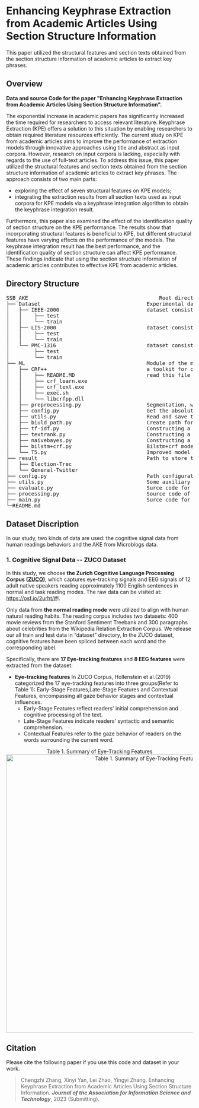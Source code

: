 # Enhancing Keyphrase Extraction from Academic Articles Using Section Structure Information 
This paper utilized the structural features and section texts obtained from the section structure information of academic articles to extract key phrases.

## Overview
<b>Data and source Code for the paper "Enhancing Keyphrase Extraction from Academic Articles Using Section Structure Information".</b>

The exponential increase in academic papers has significantly increased the time required for researchers to access relevant literature. Keyphrase Extraction (KPE) offers a solution to this situation by enabling researchers to obtain required literature resources efficiently. The current study on KPE from academic articles aims to improve the performance of extraction models through innovative approaches using title and abstract as input corpora. However, research on input corpora is lacking, especially with regards to the use of full-text articles. To address this issue, this paper utilized the structural features and section texts obtained from the section structure information of academic articles to extract key phrases. The approach consists of two main parts:

  - exploring the effect of seven structural features on KPE models; 
  - integrating the extraction results from all section texts used as input corpora for KPE models via a keyphrase integration algorithm to obtain the keyphrase integration result.

Furthermore, this paper also examined the effect of the identification quality of section structure on the KPE performance. The results show that incorporating structural features is beneficial to KPE, but different structural features have varying effects on the performance of the models. The keyphrase integration result has the best performance, and the identification quality of section structure can affect KPE performance. These findings indicate that using the section structure information of academic articles contributes to effective KPE from academic articles.

## Directory Structure
<pre>SSB_AKE                                          Root directory
├── Dataset                                  Experimental datasets
│   ├── IEEE-2000                            dataset consists of 1316 articles from Pub-Med
│   │    ├── test
│   │    └── train
│   ├── LIS-2000                             dataset consists of 2000 articles from Library and information science domain
│   │    ├── test           
│   │    └── train
│   └── PMC-1316                             dataset consists of 2000 articles from Computer science domain
│        ├── test           
│        └── train
├── ML                                       Module of the machine learning models
│   ├── CRF++                                a toolkit for conditional random fields (CRFs)
│   │    ├── README.MD                       read this file to get into CRF++
│   │    ├── crf_learn.exe
│   │    ├── crf_text.exe
│   │    ├── exec.sh
│   │    └── libcrfpp.dll
│   ├── preprocessing.py                     Segmentation, word tagging, deactivation, etc
│   ├── config.py                            Get the absolute path under the current working directory
│   ├── utils.py                             Read and save the data, merge phrases into a list
│   ├── biuld_path.py                        Create path for reasing, saving datas
│   ├── tf-idf.py                            Constructing a TF-IDF based KPE model
│   ├── textrank.py                          Constructing a Textrank based KPE model
│   ├── naivebayes.py                        Constructing a naive bayes based KPE model
│   ├── bilstm+crf.py                        Bilstm+crf model
│   └── T5.py                                Improved model based on T5 model 
├── result                                   Path to store the results
│   ├── Election-Trec
│   └── General-Twitter
├── config.py                                Path configuration file
├── utils.py                                 Some auxiliary functions
├── evaluate.py                              Surce code for result evaluation
├── processing.py                            Source code of preprocessing function
├── main.py                                  Surce code for main function
└─README.md
</pre>

## Dataset Discription
In our study, two kinds of data are used: the cognitive signal data from human readings behaviors and the AKE from Microblogs data.
### 1. Cognitive Signal Data -- ZUCO Dataset
In this study, we choose <b>the Zurich Cognitive Language Processing Corpus ([ZUCO](https://www.nature.com/articles/sdata2018291))</b>, which captures eye-tracking signals and EEG signals of 12 adult native speakers reading approximately 1100 English sentences in normal and task reading modes. The raw data can be visited at: https://osf.io/2urht/#!. 

Only data from <b>the normal reading mode</b> were utilized to align with human natural reading habits. The reading corpus includes two datasets: 400 movie reviews from the Stanford Sentiment Treebank and 300 paragraphs about celebrities from the Wikipedia Relation Extraction Corpus. We release our all train and test data in “dataset” directory, In the ZUCO dataset, cognitive features have been spliced between each word and the corresponding label. 

Specifically, there are <b>17 Eye-tracking features</b> and <b>8 EEG features</b> were extracted from the dataset:

- <b>Eye-tracking features</b>
  In ZUCO Corpus, Hollenstein et al.(2019) categorized the 17 eye-tracking features into three groups(Refer to Table 1): Early-Stage Features,Late-Stage Features and Contextual Features, encompassing all gaze behavior stages and contextual influences.
    - Early-Stage Features reflect readers' initial comprehension and cognitive processing of the text.
    - Late-Stage Features indicate readers' syntactic and semantic comprehension.
    - Contextual Features refer to the gaze behavior of readers on the words surrounding the current word.


<div align=center>
Table 1. Summary of Eye-Tracking Features
<img src="https://yan-xinyi.github.io/figures/ET_features.png" width="750px" alt="Table 1. Summary of Eye-Tracking Features">
</div>


## Citation
Please cite the following paper if you use this code and dataset in your work.
    
>Chengzhi Zhang, Xinyi Yan, Lei Zhao, Yingyi Zhang. Enhancing Keyphrase Extraction from Academic Articles Using Section Structure Information. ***Journal of the Association for Information Science and Technology***, 2023 (Submitting).

